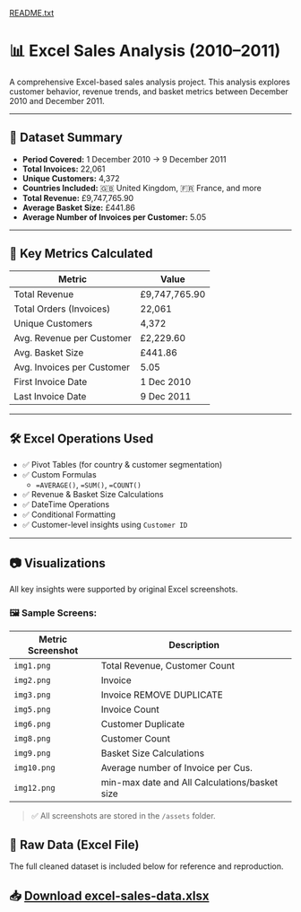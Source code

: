 [README.txt](https://github.com/user-attachments/files/21089315/README.txt)
# 📊 Excel Sales Analysis (2010–2011)

A comprehensive Excel-based sales analysis project. This analysis explores customer behavior, revenue trends, and basket metrics between December 2010 and December 2011.

---

## 📁 Dataset Summary

- **Period Covered:** 1 December 2010 → 9 December 2011  
- **Total Invoices:** 22,061  
- **Unique Customers:** 4,372  
- **Countries Included:** 🇬🇧 United Kingdom, 🇫🇷 France, and more  
- **Total Revenue:** £9,747,765.90  
- **Average Basket Size:** £441.86  
- **Average Number of Invoices per Customer:** 5.05  

---

## 🧮 Key Metrics Calculated

| Metric                     | Value         |
|---------------------------|---------------|
| Total Revenue              | £9,747,765.90 |
| Total Orders (Invoices)    | 22,061        |
| Unique Customers           | 4,372         |
| Avg. Revenue per Customer  | £2,229.60     |
| Avg. Basket Size           | £441.86       |
| Avg. Invoices per Customer | 5.05          |
| First Invoice Date         | 1 Dec 2010    |
| Last Invoice Date          | 9 Dec 2011    |

---

## 🛠 Excel Operations Used

- ✅ Pivot Tables (for country & customer segmentation)  
- ✅ Custom Formulas  
  - `=AVERAGE()`, `=SUM()`, `=COUNT()`  
- ✅ Revenue & Basket Size Calculations  
- ✅ DateTime Operations  
- ✅ Conditional Formatting  
- ✅ Customer-level insights using `Customer ID`

---

## 📷 Visualizations

All key insights were supported by original Excel screenshots.

### 🖼 Sample Screens:

| Metric Screenshot |                 Description                       |
|-------------------|---------------------------------------------------|
| `img1.png`        | Total Revenue, Customer Count                     |
| `img2.png`        | Invoice                                           |
| `img3.png`        | Invoice REMOVE DUPLICATE                          |
| `img5.png`        | Invoice Count                                     |
| `img6.png`        | Customer Duplicate                                |
| `img8.png`        | Customer Count                                    |
| `img9.png`        | Basket Size Calculations                          |
| `img10.png`       | Average number of Invoice per Cus.                |
| `img12.png`       | min-max date and All Calculations/basket size     |
> ✅ All screenshots are stored in the `/assets` folder.

## 📄 Raw Data (Excel File)

The full cleaned dataset is included below for reference and reproduction.

📥 [Download excel-sales-data.xlsx](./data/excel-sales-data.xlsx)
---


